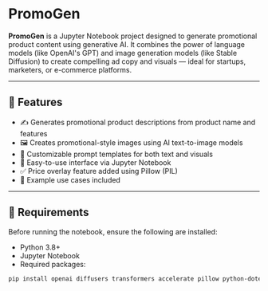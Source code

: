 # PromoGen

**PromoGen** is a Jupyter Notebook project designed to generate promotional product content using generative AI. It combines the power of language models (like OpenAI's GPT) and image generation models (like Stable Diffusion) to create compelling ad copy and visuals — ideal for startups, marketers, or e-commerce platforms.

---

## 🚀 Features

- ✍️ Generates promotional product descriptions from product name and features  
- 🖼️ Creates promotional-style images using AI text-to-image models  
- 💬 Customizable prompt templates for both text and visuals  
- 📓 Easy-to-use interface via Jupyter Notebook  
- ✅ Price overlay feature added using Pillow (PIL)  
- 📌 Example use cases included  

---

## 🧰 Requirements

Before running the notebook, ensure the following are installed:

- Python 3.8+  
- Jupyter Notebook  
- Required packages:

```bash
pip install openai diffusers transformers accelerate pillow python-dotenv

